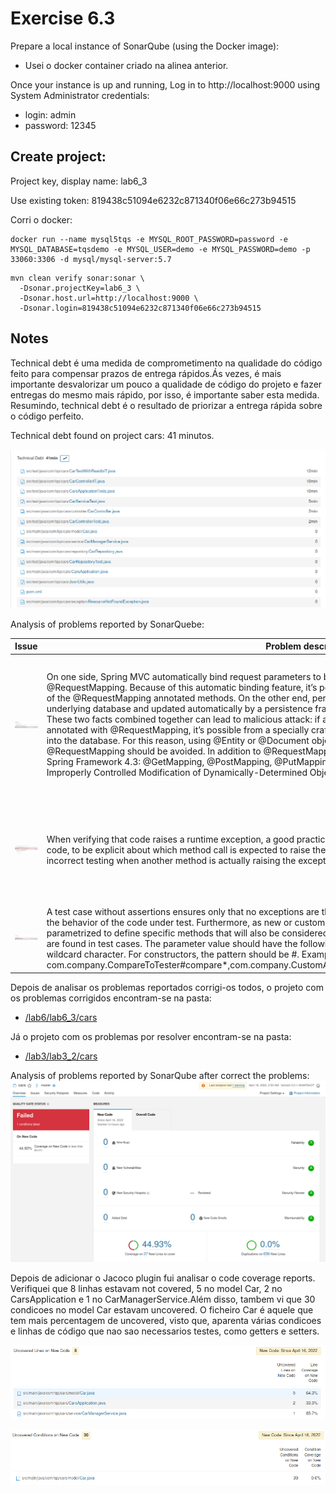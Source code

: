# Exercise 6.3

Prepare a local instance of SonarQube (using the Docker image):
* Usei o docker container criado na alinea anterior.

Once your instance is up and running, Log in to http://localhost:9000 using System Administrator credentials:
* login: admin
* password: 12345

## **Create project:**
Project key, display name: lab6_3

Use existing token: 819438c51094e6232c871340f06e66c273b94515

Corri o docker:
```
docker run --name mysql5tqs -e MYSQL_ROOT_PASSWORD=password -e MYSQL_DATABASE=tqsdemo -e MYSQL_USER=demo -e MYSQL_PASSWORD=demo -p 33060:3306 -d mysql/mysql-server:5.7
```

```
mvn clean verify sonar:sonar \
  -Dsonar.projectKey=lab6_3 \
  -Dsonar.host.url=http://localhost:9000 \
  -Dsonar.login=819438c51094e6232c871340f06e66c273b94515
```

## Notes

Technical debt é uma medida de comprometimento na qualidade do código feito para compensar prazos de entrega rápidos.Ás vezes, é mais importante desvalorizar um pouco a qualidade de código do projeto e fazer entregas do mesmo mais rápido, por isso, é importante saber esta medida. Resumindo, technical debt é o resultado de priorizar a entrega rápida sobre o código perfeito.

Technical debt found on project cars: 41 minutos.

![](./images/technicalDebt.png)

Analysis of problems reported by SonarQuebe:

| Issue                    | Problem description   | How to solve |
| --------------------- |            ---------- | -----        |
| ![](./images/image1.png) | On one side, Spring MVC automatically bind request parameters to beans declared as arguments of methods annotated with @RequestMapping. Because of this automatic binding feature, it’s possible to feed some unexpected fields on the arguments of the @RequestMapping annotated methods. On the other end, persistent objects (@Entity or @Document) are linked to the underlying database and updated automatically by a persistence framework, such as Hibernate, JPA or Spring Data MongoDB. These two facts combined together can lead to malicious attack: if a persistent object is used as an argument of a method annotated with @RequestMapping, it’s possible from a specially crafted user input, to change the content of unexpected fields into the database. For this reason, using @Entity or @Document objects as arguments of methods annotated with @RequestMapping should be avoided. In addition to @RequestMapping, this rule also considers the annotations introduced in Spring Framework 4.3: @GetMapping, @PostMapping, @PutMapping, @DeleteMapping, @PatchMapping. (CWE-915: Improperly Controlled Modification of Dynamically-Determined Object Attributes) | Criar outro model (CarRequestModel.java) sem anotacoes, sem @Entity ou @Document, com atributo maker e model. No @PostMapping do CarController fazer @RequestBody deste novo model, e processar este dado de modo que se salve um Car.        |
| ![](./images/image2.png)    | When verifying that code raises a runtime exception, a good practice is to avoid having multiple method calls inside the tested code, to be explicit about which method call is expected to raise the exception. It increases the clarity of the test, and avoid incorrect testing when another method is actually raising the exception. | Colocar dentro do assertThrows a chamada da funcao que irá retornar a exececao. Neste caso nao resolvi assim, porque decici mudar a funcao getCarDetails() no ficheiro CarManagerService.         |
| ![](./images/image3.png) | A test case without assertions ensures only that no exceptions are thrown. Beyond basic runnability, it ensures nothing about the behavior of the code under test. Furthermore, as new or custom assertion frameworks may be used, the rule can be parametrized to define specific methods that will also be considered as assertions. No issue will be raised when such methods are found in test cases. The parameter value should have the following format <FullyQualifiedClassName>#<MethodName>, where MethodName can end with the wildcard character. For constructors, the pattern should be <FullyQualifiedClassName>#<init>. Example: com.company.CompareToTester#compare*,com.company.CustomAssert#customAssertMethod,com.company.CheckVerifier#<init>. | Adicionar asserts. |

Depois de analisar os problemas reportados corrigi-os todos, o projeto com os problemas corrigidos encontram-se na pasta:
* [/lab6/lab6_3/cars](https://github.com/eva-pomposo/tqs_98513/tree/main/lab6/lab6_3/cars)

Já o projeto com os problemas por resolver encontram-se na pasta:
* [/lab3/lab3_2/cars](https://github.com/eva-pomposo/tqs_98513/tree/main/lab3/lab3_2/cars)

Analysis of problems reported by SonarQube after correct the problems:
![](./images/image4.png)

Depois de adicionar o Jacoco plugin fui analisar o code coverage reports.
Verifiquei que 8 linhas estavam not covered, 5 no model Car, 2 no CarsApplication e 1 no CarManagerService.Além disso, tambem vi que 30 condicoes no model Car estavam uncovered.
O ficheiro Car é aquele que tem mais percentagem de uncovered, visto que, aparenta várias condicoes e linhas de código que nao sao necessarios testes, como getters e setters. 

![](./images/image5.png)

![](./images/image6.png)